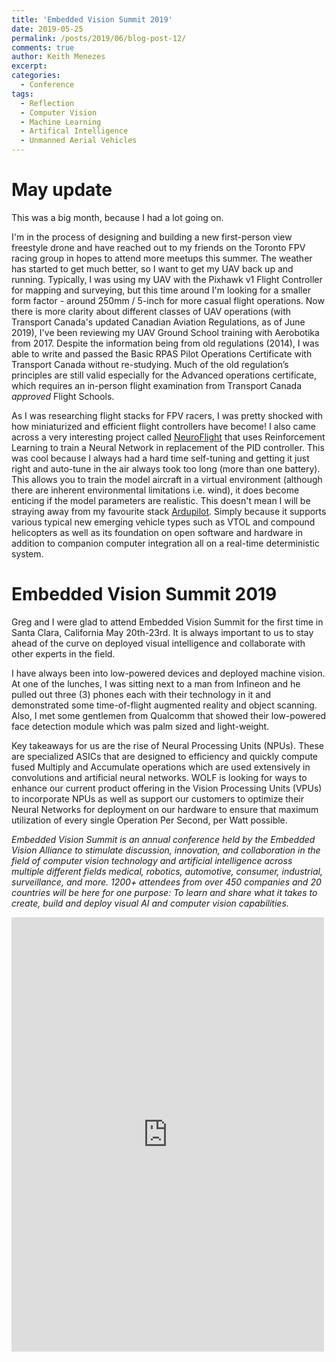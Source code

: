 ```yaml
---
title: 'Embedded Vision Summit 2019'
date: 2019-05-25
permalink: /posts/2019/06/blog-post-12/
comments: true
author: Keith Menezes
excerpt:
categories:
  - Conference
tags:
  - Reflection
  - Computer Vision
  - Machine Learning
  - Artifical Intelligence
  - Unmanned Aerial Vehicles
---
```


# May update

This was a big month, because I had a lot going on. 

I'm in the process of designing and building a new first-person view freestyle drone and have reached out to my friends on the Toronto FPV racing group in hopes to attend more meetups this summer. The weather has started to get much better, so I want to get my UAV back up and running. Typically, I was using my UAV with the Pixhawk v1 Flight Controller for mapping and surveying, but this time around I'm looking for a smaller form factor - around 250mm / 5-inch for more casual flight operations. Now there is more clarity about different classes of UAV operations (with Transport Canada's updated Canadian Aviation Regulations, as of June 2019), I've been reviewing my UAV Ground School training with Aerobotika from 2017. Despite the information being from old regulations (2014), I was able to write and passed the Basic RPAS Pilot Operations Certificate with Transport Canada without re-studying. Much of the old regulation’s principles are still valid especially for the Advanced operations certificate, which requires an in-person flight examination from Transport Canada _*approved*_ Flight Schools.

As I was researching flight stacks for FPV racers, I was pretty shocked with how miniaturized and efficient flight controllers have become! I also came across a very interesting project called [NeuroFlight](https://github.com/wil3/neuroflight) that uses Reinforcement Learning to train a Neural Network in replacement of the PID controller. This was cool because I always had a hard time self-tuning and getting it just right and auto-tune in the air always took too long (more than one battery). This allows you to train the model aircraft in a virtual environment (although there are inherent environmental limitations i.e. wind), it does become enticing if the model parameters are realistic. This doesn't mean I will be straying away from my favourite stack [Ardupilot](http://ardupilot.org/). Simply because it supports various typical new emerging vehicle types such as VTOL and compound helicopters as well as its foundation on open software and hardware in addition to companion computer integration all on a real-time deterministic system.

# Embedded Vision Summit 2019

Greg and I were glad to attend Embedded Vision Summit for the first time in Santa Clara, California May 20th-23rd. It is always important to us to stay ahead of the curve on deployed visual intelligence and collaborate with other experts in the field.

I have always been into low-powered devices and deployed machine vision. At one of the lunches, I was sitting next to a man from Infineon and he pulled out three (3) phones each with their technology in it and demonstrated some time-of-flight augmented reality and object scanning. Also, I met some gentlemen from Qualcomm that showed their low-powered face detection module which was palm sized and light-weight. 

Key takeaways for us are the rise of Neural Processing Units (NPUs). These are specialized ASICs that are designed to efficiency and quickly compute fused Multiply and Accumulate operations which are used extensively in convolutions and artificial neural networks. WOLF is looking for ways to enhance our current product offering in the Vision Processing Units (VPUs) to incorporate NPUs as well as support our customers to optimize their Neural Networks for deployment on our hardware to ensure that maximum utilization of every single Operation Per Second, per Watt possible.

_Embedded Vision Summit is an annual conference held by the Embedded Vision Alliance to stimulate discussion, innovation, and collaboration in the field of computer vision technology and artificial intelligence across multiple different fields medical, robotics, automotive, consumer, industrial, surveillance, and more. 1200+ attendees from over 450 companies and 20 countries will be here for one purpose: To learn and share what it takes to create, build and deploy visual AI and computer vision capabilities._

<iframe src="https://www.facebook.com/plugins/post.php?href=https%3A%2F%2Fwww.facebook.com%2Fkeith.menezes1%2Fposts%2F10156084313512007&width=500" width="500" height="695" style="border:none;overflow:hidden" scrolling="no" frameborder="0" allowTransparency="true" allow="encrypted-media"></iframe>

<div id="fb-root"></div>
<script>(function(d, s, id) {
  var js, fjs = d.getElementsByTagName(s)[0];
  if (d.getElementById(id)) return;
  js = d.createElement(s); js.id = id;
  js.src = "//connect.facebook.net/en_US/sdk.js#xfbml=1&version=v2.8";
  fjs.parentNode.insertBefore(js, fjs);
}(document, 'script', 'facebook-jssdk'));</script>

<div class="fb-like" data-href="http://keithmenezes.ca/posts/2019/05/blog-post-12/" data-layout="standard" data-action="like" data-size="large" data-show-faces="true" data-share="false"></div>

<div class="fb-send" data-href="http://keithmenezes.ca/posts/2019/05/blog-post-12/"></div>
